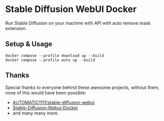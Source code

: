 # Stable Diffusion WebUI Docker

Run Stable Diffusion on your machine with API with auto remove mask extension.

## Setup & Usage

~~~shell
docker compose --profile download up --build
docker compose --profile auto up --build
~~~

## Thanks

Special thanks to everyone behind these awesome projects, without them, none of this would have been possible:

- [AUTOMATIC1111/stable-diffusion-webui](https://github.com/AUTOMATIC1111/stable-diffusion-webui)
- [Stable-Diffusion-Webui-Docker](https://github.com/AbdBarho/stable-diffusion-webui-docker)
- and many many more.
